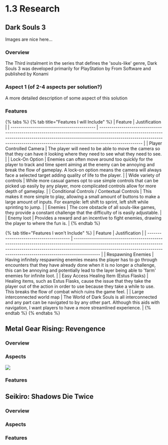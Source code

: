 # 1.3 Research

## Dark Souls 3

Images are nice here...

### Overview

The Third instalment in the series that defines the 'souls-like' genre, Dark Souls 3 was developed primarily for PlayStation by From Software and published by Konami&#x20;

### Aspect 1 (of 2-4 aspects per solution?)

A more detailed description of some aspect of this solution

### Features

{% tabs %}
{% tab title="Features I will Include" %}
| Feature                                    | Justification                                                                                                                                                                                                                                                   |
| ------------------------------------------ | --------------------------------------------------------------------------------------------------------------------------------------------------------------------------------------------------------------------------------------------------------------- |
| Player Controlled Camera                   | The player will need to be able to move the camera so that they can have it looking where they need to see what they need to see.                                                                                                                               |
| Lock-On Option                             | Enemies can often move around too quickly for the player to track and time spent aiming at the enemy can be annoying and break the flow of gameplay. A lock-on option means the camera will always face a selected target adding quality of life to the player. |
| Wide variety of controls                   | While more casual games opt to use simple controls that can be picked up easily by any player, more complicated controls allow for more depth of gameplay.                                                                                                      |
| Conditional Controls / Contextual Controls | This makes it more simple to play, allowing a small amount of buttons to make a large amount of inputs. For example: left shift to sprint, left shift while sprinting to jump.                                                                                  |
| Enemies                                    | The core obstacle of all souls-like games, they provide a constant challenge that the difficulty of is easily adjustable.                                                                                                                                       |
| Enemy loot                                 | Provides a reward and an incentive to fight enemies, drawing the player to where the fun is.                                                                                                                                                                    |
{% endtab %}

{% tab title="Features I won't Include" %}
| Feature                                 | Justification                                                                                                                                                                                                                                           |
| --------------------------------------- | ------------------------------------------------------------------------------------------------------------------------------------------------------------------------------------------------------------------------------------------------------- |
| Respawning Enemies                      | Having infinitely respawning enemies means the player has to go through encounters that they have already done when it is no longer a challenge, this can be annoying and potentially lead to the layer being able to 'farm' enemies for infinite loot. |
| Easy Access Healing Item (Estus Flasks) | Healing items, such as Estus Flasks, cause the issue that they take the player out of the action in order to use because they take a while to use. This breaks the flow of combat which ruins the game feel.                                            |
| Large interconnected world map          | The World of Dark Souls is all interconnected and any part can be navigated to by any other part. Although this aids with navigation, I want players to have a more streamlined experience.                                                             |
{% endtab %}
{% endtabs %}

## Metal Gear Rising: Revengence

### Overview



### Aspects

![](../.gitbook/assets/catJAM.gif)

### Features

## Seikiro: Shadows Die Twice

### Overview



### Aspects



### Features
